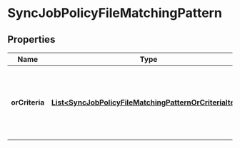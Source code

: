 
# SyncJobPolicyFileMatchingPattern

## Properties
Name | Type | Description | Notes
------------ | ------------- | ------------- | -------------
**orCriteria** | [**List&lt;SyncJobPolicyFileMatchingPatternOrCriteriaItem&gt;**](SyncJobPolicyFileMatchingPatternOrCriteriaItem.md) | An array containing objects with \&quot;and_criteria\&quot; properties, each set of and_criteria will be logically OR&#39;ed together to create the full file matching pattern. |  [optional]



